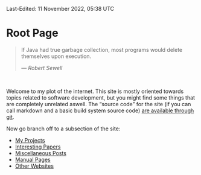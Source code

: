 Last-Edited: 11 November 2022, 05:38 UTC

# Root Page

> If Java had true garbage collection, most programs would delete themselves
> upon execution.
>
> — _Robert Sewell_

<br />

Welcome to my plot of the internet.  This site is mostly oriented towards topics
related to software development, but you might find some things that are
completely unrelated aswell.  The “source code” for the site (if you can call
markdown and a basic build system source code) [are available through git][1].

Now go branch off to a subsection of the site:

  - [My Projects][2]
  - [Interesting Papers][3]
  - [Miscellaneous Posts][4]
  - [Manual Pages][5]
  - [Other Websites][6]

[1]: https://git.thomasvoss.com/thomasvoss.com
[2]: /en/code
[3]: /en/doc
[4]: /en/etc
[5]: /en/man
[6]: /en/www
